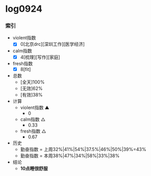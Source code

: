 # log0924

### 索引

- violent指数 
    * [x]  0[北京drc][深圳工作][医学经济]
- calm指数 
    * [x]  4[梳理][写作][家庭]
- fresh指数 
    * [x]  8[fit]
- 总数
    * [全天]100%
    * [无效]62%
    * [有效]38%
- 计算
    + violent指数 ▲
        * 0
    + calm指数 △
        * 0.33
    + fresh指数 △
        * 0.67
- 历史
    + 勤奋指数 = 上周32%|41%|54%|37.5%|46%|50%|39%=43%
    + 勤奋指数 = 本周38%|47%|34%|58%|33%|38%
- 结论
    + **10点睡很舒服**